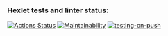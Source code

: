 ### Hexlet tests and linter status:

[![Actions Status](https://github.com/AlexAven/frontend-project-11/actions/workflows/hexlet-check.yml/badge.svg)](https://github.com/AlexAven/frontend-project-11/actions)
[![Maintainability](https://api.codeclimate.com/v1/badges/c0d22ef9f7b06e0e205b/maintainability)](https://codeclimate.com/github/AlexAven/frontend-project-11/maintainability)
[![testing-on-push](https://github.com/AlexAven/frontend-project-11/actions/workflows/testing-on-push.yml/badge.svg?branch=main)](https://github.com/AlexAven/frontend-project-11/actions/workflows/testing-on-push.yml)

